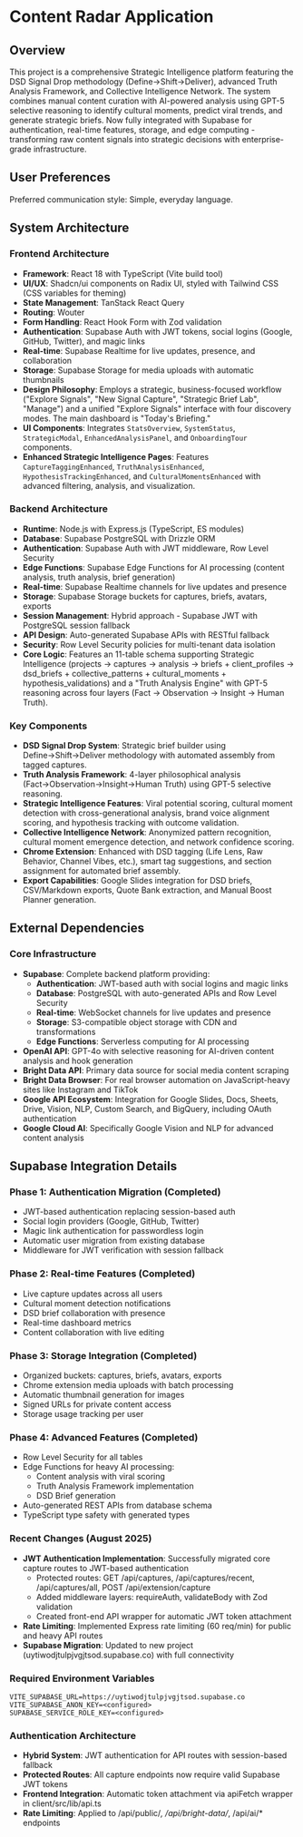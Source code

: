 # Content Radar Application

## Overview
This project is a comprehensive Strategic Intelligence platform featuring the DSD Signal Drop methodology (Define→Shift→Deliver), advanced Truth Analysis Framework, and Collective Intelligence Network. The system combines manual content curation with AI-powered analysis using GPT-5 selective reasoning to identify cultural moments, predict viral trends, and generate strategic briefs. Now fully integrated with Supabase for authentication, real-time features, storage, and edge computing - transforming raw content signals into strategic decisions with enterprise-grade infrastructure.

## User Preferences
Preferred communication style: Simple, everyday language.

## System Architecture

### Frontend Architecture
- **Framework**: React 18 with TypeScript (Vite build tool)
- **UI/UX**: Shadcn/ui components on Radix UI, styled with Tailwind CSS (CSS variables for theming)
- **State Management**: TanStack React Query
- **Routing**: Wouter
- **Form Handling**: React Hook Form with Zod validation
- **Authentication**: Supabase Auth with JWT tokens, social logins (Google, GitHub, Twitter), and magic links
- **Real-time**: Supabase Realtime for live updates, presence, and collaboration
- **Storage**: Supabase Storage for media uploads with automatic thumbnails
- **Design Philosophy**: Employs a strategic, business-focused workflow ("Explore Signals", "New Signal Capture", "Strategic Brief Lab", "Manage") and a unified "Explore Signals" interface with four discovery modes. The main dashboard is "Today's Briefing."
- **UI Components**: Integrates `StatsOverview`, `SystemStatus`, `StrategicModal`, `EnhancedAnalysisPanel`, and `OnboardingTour` components.
- **Enhanced Strategic Intelligence Pages**: Features `CaptureTaggingEnhanced`, `TruthAnalysisEnhanced`, `HypothesisTrackingEnhanced`, and `CulturalMomentsEnhanced` with advanced filtering, analysis, and visualization.

### Backend Architecture
- **Runtime**: Node.js with Express.js (TypeScript, ES modules)
- **Database**: Supabase PostgreSQL with Drizzle ORM
- **Authentication**: Supabase Auth with JWT middleware, Row Level Security
- **Edge Functions**: Supabase Edge Functions for AI processing (content analysis, truth analysis, brief generation)
- **Real-time**: Supabase Realtime channels for live updates and presence
- **Storage**: Supabase Storage buckets for captures, briefs, avatars, exports
- **Session Management**: Hybrid approach - Supabase JWT with PostgreSQL session fallback
- **API Design**: Auto-generated Supabase APIs with RESTful fallback
- **Security**: Row Level Security policies for multi-tenant data isolation
- **Core Logic**: Features an 11-table schema supporting Strategic Intelligence (projects → captures → analysis → briefs + client_profiles → dsd_briefs + collective_patterns + cultural_moments + hypothesis_validations) and a "Truth Analysis Engine" with GPT-5 reasoning across four layers (Fact → Observation → Insight → Human Truth).

### Key Components
- **DSD Signal Drop System**: Strategic brief builder using Define→Shift→Deliver methodology with automated assembly from tagged captures.
- **Truth Analysis Framework**: 4-layer philosophical analysis (Fact→Observation→Insight→Human Truth) using GPT-5 selective reasoning.
- **Strategic Intelligence Features**: Viral potential scoring, cultural moment detection with cross-generational analysis, brand voice alignment scoring, and hypothesis tracking with outcome validation.
- **Collective Intelligence Network**: Anonymized pattern recognition, cultural moment emergence detection, and network confidence scoring.
- **Chrome Extension**: Enhanced with DSD tagging (Life Lens, Raw Behavior, Channel Vibes, etc.), smart tag suggestions, and section assignment for automated brief assembly.
- **Export Capabilities**: Google Slides integration for DSD briefs, CSV/Markdown exports, Quote Bank extraction, and Manual Boost Planner generation.

## External Dependencies

### Core Infrastructure
- **Supabase**: Complete backend platform providing:
  - **Authentication**: JWT-based auth with social logins and magic links
  - **Database**: PostgreSQL with auto-generated APIs and Row Level Security
  - **Real-time**: WebSocket channels for live updates and presence
  - **Storage**: S3-compatible object storage with CDN and transformations
  - **Edge Functions**: Serverless computing for AI processing
- **OpenAI API**: GPT-4o with selective reasoning for AI-driven content analysis and hook generation
- **Bright Data API**: Primary data source for social media content scraping
- **Bright Data Browser**: For real browser automation on JavaScript-heavy sites like Instagram and TikTok
- **Google API Ecosystem**: Integration for Google Slides, Docs, Sheets, Drive, Vision, NLP, Custom Search, and BigQuery, including OAuth authentication
- **Google Cloud AI**: Specifically Google Vision and NLP for advanced content analysis

## Supabase Integration Details

### Phase 1: Authentication Migration (Completed)
- JWT-based authentication replacing session-based auth
- Social login providers (Google, GitHub, Twitter)
- Magic link authentication for passwordless login
- Automatic user migration from existing database
- Middleware for JWT verification with session fallback

### Phase 2: Real-time Features (Completed)
- Live capture updates across all users
- Cultural moment detection notifications
- DSD brief collaboration with presence
- Real-time dashboard metrics
- Content collaboration with live editing

### Phase 3: Storage Integration (Completed)
- Organized buckets: captures, briefs, avatars, exports
- Chrome extension media uploads with batch processing
- Automatic thumbnail generation for images
- Signed URLs for private content access
- Storage usage tracking per user

### Phase 4: Advanced Features (Completed)
- Row Level Security for all tables
- Edge Functions for heavy AI processing:
  - Content analysis with viral scoring
  - Truth Analysis Framework implementation
  - DSD Brief generation
- Auto-generated REST APIs from database schema
- TypeScript type safety with generated types

### Recent Changes (August 2025)
- **JWT Authentication Implementation**: Successfully migrated core capture routes to JWT-based authentication
  - Protected routes: GET /api/captures, /api/captures/recent, /api/captures/all, POST /api/extension/capture
  - Added middleware layers: requireAuth, validateBody with Zod validation
  - Created front-end API wrapper for automatic JWT token attachment
- **Rate Limiting**: Implemented Express rate limiting (60 req/min) for public and heavy API routes
- **Supabase Migration**: Updated to new project (uytiwodjtulpjvgjtsod.supabase.co) with full connectivity

### Required Environment Variables
```
VITE_SUPABASE_URL=https://uytiwodjtulpjvgjtsod.supabase.co
VITE_SUPABASE_ANON_KEY=<configured>
SUPABASE_SERVICE_ROLE_KEY=<configured>
```

### Authentication Architecture
- **Hybrid System**: JWT authentication for API routes with session-based fallback
- **Protected Routes**: All capture endpoints now require valid Supabase JWT tokens
- **Frontend Integration**: Automatic token attachment via apiFetch wrapper in client/src/lib/api.ts
- **Rate Limiting**: Applied to /api/public/*, /api/bright-data/*, /api/ai/* endpoints